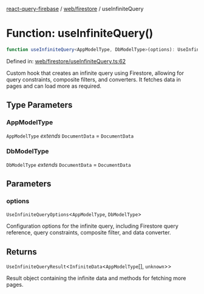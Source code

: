 [react-query-firebase](../../../modules.md) / [web/firestore](../index.md) / useInfiniteQuery

# Function: useInfiniteQuery()

```ts
function useInfiniteQuery<AppModelType, DbModelType>(options): UseInfiniteQueryResult<InfiniteData<AppModelType[], unknown>>
```

Defined in: [web/firestore/useInfiniteQuery.ts:62](https://github.com/vpishuk/react-query-firebase/blob/09a15a5d938c4bdaa4fd86491bcf8ea41c16371f/web/firestore/useInfiniteQuery.ts#L62)

Custom hook that creates an infinite query using Firestore, allowing for query constraints, composite filters, and converters.
It fetches data in pages and can load more as required.

## Type Parameters

### AppModelType

`AppModelType` *extends* `DocumentData` = `DocumentData`

### DbModelType

`DbModelType` *extends* `DocumentData` = `DocumentData`

## Parameters

### options

`UseInfiniteQueryOptions`\<`AppModelType`, `DbModelType`\>

Configuration options for the infinite query, including Firestore query reference, query constraints, composite filter, and data converter.

## Returns

`UseInfiniteQueryResult`\<`InfiniteData`\<`AppModelType`[], `unknown`\>\>

Result object containing the infinite data and methods for fetching more pages.
